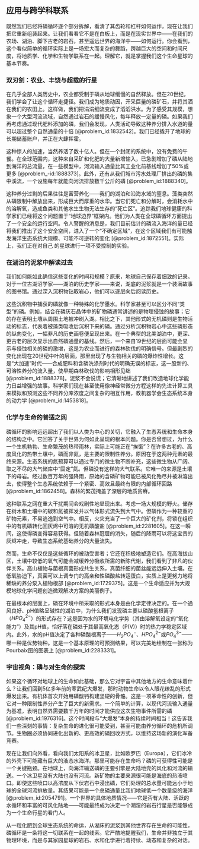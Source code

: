 ## 应用与跨学科联系

既然我们已经将磷循环逐个部分拆解，看清了其齿轮和杠杆如何运作，现在让我们把它重新组装起来。让我们看看它不是在白板上，而是在现实世界中——在我们的农场、湖泊、脚下古老的岩石，甚至遥远世界的海洋中——如何运行。你会看到，这个看似简单的循环实际上是一场宏大而复杂的舞蹈，跨越巨大的空间和时间尺度，将地质学、化学和生物学联系在一起。理解它，就是掌握我们这个生命星球的基本节奏。

### 双刃剑：农业、丰饶与超载的行星

在几乎全部人类历史中，农业都受制于磷从地球缓慢的自然释放。但在20世纪，我们学会了让这个循环走捷径。我们成为地质动因，开采巨量的磷矿石，并将其洒在我们的农田上。这样做，我们把涓涓细流变成了滔滔洪水。为了感受其规模，想象一个大型河流流域，自然通过岩石的缓慢风化，每年释放一定量的磷。如果我们再考虑通过现代肥料添加的磷，我们会发现，人类活动导致这种养分排入水道的量可以超过整个自然通量的十倍 [@problem_id:1832542]。我们已经撬开了地球的长期储蓄账户，并正在大肆挥霍。

这种惊人的加速，当然养活了数十亿人。但在一个封闭的系统中，没有免费的午餐。在全球范围内，这种来自采矿和化肥的大量新增输入，已急剧增加了磷从陆地到海洋的总流量，在一些模型中，河流输入通量比其工业化前基线增加了50%或更多 [@problem_-id:1888373]。此外，还有从我们城市污水处理厂排出的磷的集中溪流，一个设施每年就能向河流排放数千公斤的磷 [@problem_id:1888340]。

这种养分过剩的后果往往是富营养化——我们的湖泊和沿海水域的窒息。藻类突然从磷限制中解放出来，形成巨大而厚重的水华。当它们死亡和分解时，会消耗水中的溶解氧，造成鱼类和其他水生生物无法生存的“死亡区”。追踪我们地球健康的科学家们已经将这个问题置于“地球边界”框架内。他们为人类在全球磷循环方面提出了一个安全的运行空间。令人警醒的消息是，我们目前估计的磷流入海洋的量已经将我们推出了这个安全空间，进入了一个“不确定区域”，在这个区域我们有可能触发海洋生态系统大规模、可能不可逆转的变化 [@problem_id:1872551]。实际上，我们正在对自己 的星球进行一项不受控制的实验。

### 在湖泊的泥浆中解读过去

我们如何能如此确信这些变化的时间和规模？原来，地球自己保存着细致的记录。对于一位古湖沼学家——湖泊的历史学家——来说，湖底的泥浆就是一个装满故事的图书馆。通过深入沉积物钻取岩心，他们可以逐层向后阅读历史。

这些沉积物中捕获的磷就像一种特殊的化学墨水。科学家甚至可以区分不同“类型”的磷。例如，结合在磷灰石晶体中的矿物磷通常讲述的是物理侵蚀的故事；它的存在表明土壤从周围土地被冲刷入湖。相比之下，其他形式的无机磷则是生物活动的标志，代表着被藻类吸收后沉积下来的磷。通过分析沉积物岩心中这些磷形态的纵向变化，一幅非凡的历史画卷便呈现出来。在一个典型的北美湖泊中，更深、更古老的层次显示出自然磷通量的基线。然后，一个来自19世纪的层面可能会显示与侵蚀相关的磷的激增，这是为农业而进行的森林砍伐的明确信号。但最剧烈的变化出现在20世纪中叶的层面，那里出现了与生物相关的磷的爆炸性增长。这是“大加速”时代——合成肥料和含磷洗涤剂时代的明确无误的标志，这一股新的、可溶性养分的流入量，使早期森林砍伐的影响相形见绌 [@problem_id:1888378]。泥浆不会说谎；它清晰地讲述了我们改造地球化学能力日益增强的故事。科学家们现在甚至使用像神经常微分方程这样的先进计算工具来模拟和预测这些不同养分库浓度之间复杂的相互作用，教机器学会生态系统本身的动力学 [@problem_id:1453818]。

### 化学与生命的普适之网

磷循环的影响远远超出了我们以人类为中心的关切，它融入了生态系统和生命本身的结构之中。它回答了关于世界为何如此呈现的根本问题。你是否曾想过，为什么一个生机勃勃、生命繁茂的热带雨林，实际上可能正在“挨饿”？在许多古老的、高度风化的热带土壤中，磷而非氮，是主要的限制性养分。原因在于这两种元素的最终来源。生态系统的氮预算可以通过专门的微生物不断补充，这些微生物从广阔、取之不尽的大气储库中“固定”氮。但磷没有这样的大气联系。它唯一的来源是土壤下的母岩。经过数百万年的强降雨，原始的含磷矿物可能已被风化殆尽并被淋溶出去，使得整个生态系统依赖于一个紧密、高效且最终有限的内部循环回路 [@problem_id:1862458]。森林的繁茂掩盖了深层的地质贫瘠。

这种联系之网在重大干扰期间会戏剧性地显现出来。考虑一场大规模的野火。储存在树木和土壤中的碳和氮被挥发并以气体形式流失到大气中。但磷作为一种较重的矿物元素，不易逃逸到空气中。相反，火灾充当了一个巨大的矿化剂，将锁在组织中的有机磷转化回灰烬中可溶的无机磷酸盐 [@problem_id:2281605]。在这一瞬间，这使得磷变得容易获得。但随着森林冠层的消失，随后的降雨可以将这宝贵的灰烬冲走，导致生态系统基础养分的大量流失。

然而，生命不仅仅是这些循环的被动受害者；它还在积极地塑造它们。在高海拔山区，土壤中较低的氧气可能会减缓养分吸收所需的新陈代谢，我们看到了非凡的伙伴关系。高山植物与菌根真菌形成共生关系，真菌纤细的菌丝能远远伸入土壤。在低氧胁迫下，真菌可以上调专门的高亲和性磷酸盐转运蛋白，实质上是更努力地将稀缺的养分泵入植物根部 [@problem_id:1729375]。这是一个生命适应并为大规模地球化学问题创造微观解决方案的美丽例子。

在最根本的层面上，磷在环境中所采取的形式本身是由化学定律决定的。在一个通风良好、pH值略呈碱性的湖泊中，为什么我们发现磷主要以磷酸氢根离子（$HPO_4^{2-}$）的形式存在？这是因为水的环境电化学势（其由溶解氧设定的“氧化能力”）及其pH值，恰好落在磷处于其最高氧化态（P(V)）时的热力学稳定区域内。此外，水的pH值决定了各种磷酸根离子——$H_2PO_4^-$、$HPO_4^{2-}$或$PO_4^{3-}$——哪一种是优势物种。这是一个基本原理的可预测结果，可以完美地绘制在一张称为Pourbaix图的图表上 [@problem_id:2283331]。

### 宇宙视角：磷与对生命的探索

如果这个循环对地球上的生命如此基础，那么它对宇宙中其他地方的生命意味着什么？让我们回到5亿多年前的寒武纪大爆发，那时动物生命以令人眼花缭乱的形式爆发出来。有机体首次开始用磷酸钙构建坚硬的骨骼。这是一项革命性的创新，但它对一种限制性养分产生了巨大的新需求。一个简单的计算，以现代河流输入通量为基准，表明自然界需要数千万年的时间才能供应这次生物事件所需的磷 [@problem_id:1976316]。这个时间段与“大爆发”本身的持续时间相当！这告诉我们一些深刻的事情：复杂生命的进化很可能受到，甚至可能由养分循环的危机所调节。生物圈必须协同进化出新的、更高效的磷回收方式，以维持这场新的演化军备竞赛。

现在让我们向外看，看向我们太阳系的冰卫星，比如欧罗巴（Europa），它们冰冷的外壳下可能藏有巨大的液态水海洋。那里可能存在生命吗？磷的可获得性可能是一个关键瓶颈。在地球上，向海洋输送磷的主要引擎是大陆地壳的风化和河流的输送。一个冰卫星没有大陆也没有河流。新矿物的主要来源很可能是海底的热液喷口。即使这些喷口以高浓度从下伏岩石中浸出磷，它们处理的总水量可能远小于地球的全球河流排放量。其结果可能是一个总磷通量比我们地球低一个数量级的海洋 [@problem_id:2054791]。一个世界的具体地质情况——它是否有大陆、活跃的水循环和丰富的可风化陆地——可能最终成为决定一个潮湿的岩石行星是否能够成为一个生命行星的看门人。

从一粒化肥到全球生态系统的命运，从湖床的泥浆到其他世界存在生命的可能性，磷循环是一条将这一切联系在一起的线索。它严酷地提醒我们，生命并非独立于其物理环境，而是与其家园星球的岩石、水和化学进行着持续、动态和复杂的对话。